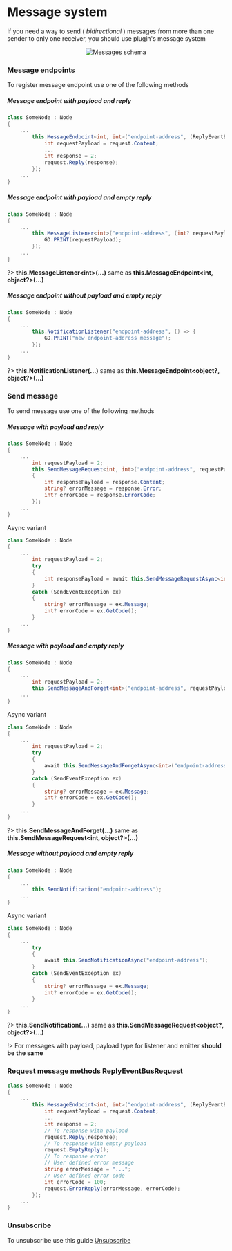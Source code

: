 # Message system
If you need a way to send \( _bidirectional_ \) messages from more than one sender to only one receiver,
you should use plugin's message system
<div align="center">
<img 
    src="_media/messages.png" 
    alt="Messages schema"/>
</div>

### Message endpoints
To register message endpoint use one of the following methods
##### Message endpoint with payload and reply
```csharp
class SomeNode : Node
{
    ...
        this.MessageEndpoint<int, int>("endpoint-address", (ReplyEventBusRequest<int, int> request) => {
            int requestPayload = request.Content;
            ...
            int response = 2;
            request.Reply(response);
        });
    ...
}
```
##### Message endpoint with payload and empty reply
```csharp
class SomeNode : Node
{
    ...
        this.MessageListener<int>("endpoint-address", (int? requestPayload) => {
            GD.PRINT(requestPayload);
        });
    ...
}
```
?> **this.MessageListener\<int>(...)** same as **this.MessageEndpoint<int, object?>(...)**
##### Message endpoint without payload and empty reply
```csharp
class SomeNode : Node
{
    ...
        this.NotificationListener("endpoint-address", () => {
            GD.PRINT("new endpoint-address message");
        });
    ...
}
```
?> **this.NotificationListener(...)** same as **this.MessageEndpoint<object?, object?>(...)**
### Send message
To send message use one of the following methods
##### Message with payload and reply
```csharp
class SomeNode : Node
{
    ...
        int requestPayload = 2;
        this.SendMessageRequest<int, int>("endpoint-address", requestPayload, (EventBusRequest<int> response) =>
        {
            int responsePayload = response.Content;
            string? errorMessage = response.Error;
            int? errorCode = response.ErrorCode;
        });
    ...
}
```
Async variant
```csharp
class SomeNode : Node
{
    ...
        int requestPayload = 2;
        try
        {
            int responsePayload = await this.SendMessageRequestAsync<int, int>("endpoint-address", requestPayload);
        }
        catch (SendEventException ex)
        {
            string? errorMessage = ex.Message;
            int? errorCode = ex.GetCode();
        }
    ...
}
```
##### Message with payload and empty reply
```csharp
class SomeNode : Node
{
    ...
        int requestPayload = 2;
        this.SendMessageAndForget<int>("endpoint-address", requestPayload);
    ...
}
```
Async variant
```csharp
class SomeNode : Node
{
    ...
        int requestPayload = 2;
        try
        {
            await this.SendMessageAndForgetAsync<int>("endpoint-address", requestPayload);
        }
        catch (SendEventException ex)
        {
            string? errorMessage = ex.Message;
            int? errorCode = ex.GetCode();
        }
    ...
}
```
?> **this.SendMessageAndForget<int>(...)** same as **this.SendMessageRequest<int, object?>(...)**
##### Message without payload and empty reply
```csharp
class SomeNode : Node
{
    ...
        this.SendNotification("endpoint-address");
    ...
}
```
Async variant
```csharp
class SomeNode : Node
{
    ...
        try
        {
            await this.SendNotificationAsync("endpoint-address");
        }
        catch (SendEventException ex)
        {
            string? errorMessage = ex.Message;
            int? errorCode = ex.GetCode();
        }
    ...
}
```
?> **this.SendNotification(...)** same as **this.SendMessageRequest<object?, object?>(...)**

!> For messages with payload, payload type for listener and emitter **should be the same**

### Request message methods ReplyEventBusRequest
```csharp
class SomeNode : Node
{
    ...
        this.MessageEndpoint<int, int>("endpoint-address", (ReplyEventBusRequest<int, int> request) => {
            int requestPayload = request.Content;
            ...
            int response = 2;
            // To response with payload
            request.Reply(response);
            // To response with empty payload
            request.EmptyReply();
            // To response error
            // User defined error message
            string errorMessage = "...";
            // User defined error code
            int errorCode = 100;
            request.ErrorReply(errorMessage, errorCode);
        });
    ...
}
```
### Unsubscribe
To unsubscribe use this guide [Unsubscribe](/0.3-beta/eventbus/unsubscribe.md)